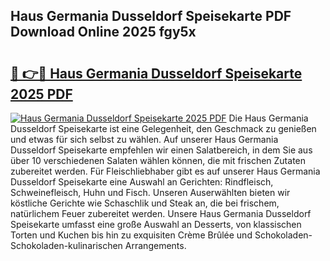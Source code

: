 ## Haus Germania Dusseldorf Speisekarte PDF Download Online 2025 fgy5x

# <h2><a href="http://gc5pmf.nevu.top/?p=Haus+Germania+Dusseldorf+Speisekarte">🔗 👉🔴 Haus Germania Dusseldorf Speisekarte 2025 PDF</a></h2>

[![Haus Germania Dusseldorf Speisekarte 2025 PDF](https://i.imgur.com/dBaPXMq.png)](http://gc5pmf.nevu.top/?p=Haus+Germania+Dusseldorf+Speisekarte)
Die Haus Germania Dusseldorf Speisekarte ist eine Gelegenheit, den Geschmack zu genießen und etwas für sich selbst zu wählen. Auf unserer Haus Germania Dusseldorf Speisekarte empfehlen wir einen Salatbereich, in dem Sie aus über 10 verschiedenen Salaten wählen können, die mit frischen Zutaten zubereitet werden. Für Fleischliebhaber gibt es auf unserer Haus Germania Dusseldorf Speisekarte eine Auswahl an Gerichten: Rindfleisch, Schweinefleisch, Huhn und Fisch. Unseren Auserwählten bieten wir köstliche Gerichte wie Schaschlik und Steak an, die bei frischem, natürlichem Feuer zubereitet werden. Unsere Haus Germania Dusseldorf Speisekarte umfasst eine große Auswahl an Desserts, von klassischen Torten und Kuchen bis hin zu exquisiten Crème Brûlée und Schokoladen-Schokoladen-kulinarischen Arrangements.
